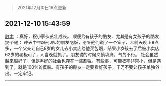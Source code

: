 > 2021年12月10日16点更新
<link rel="stylesheet" href="https://cdn.jsdelivr.net/gh/taotie6/sampleJSON@main/css/photo_show.css">
<meta name="referrer" content="no-referrer" />


 ## 2021-12-10 15:43:59 

 [㪚木](https://www.coolapk.com/feed/32032511?shareKey=YjdjNzBmMTM2OWVmNjFiMzA5MDI~) ：真好，祝小家伙茁壮成长。
顺便给有孩子的酷友、尤其是有女孩子的酷友提个醒：
昨天中午跟刑J队的朋友吃饭，刚听他们说了一个案子，大前天晚上8点多，一个父亲让自己8岁的女儿去小卖店给他买包烟，结果小女孩去了后被小卖店62岁的老板qj了，人当晚就抓了。朋友说的时候义愤填膺，气的不行。<!--break-->
社会虽然越来越好了，但是再好的社会也存在一些畜牲。有些事，可能概率非常小，但是遇到了，就是100％的概率。有孩子的酷友一定要看好孩子，千万不要让孩子单独外出。一定牢记。 

<div class="album">
</div>

 ------- 

